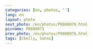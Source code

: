 ```yaml
---
categories: [en, photos, '']
lang: en
layout: photo
next_photo: /en/photos/P0000070.html
picname: P0000071
prev_photo: /en/photos/P0000076.html
tags: [Chelly, Sohni]
---
```

